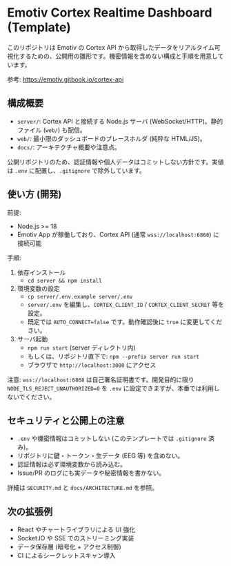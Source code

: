 # Emotiv Cortex Realtime Dashboard (Template)

このリポジトリは Emotiv の Cortex API から取得したデータをリアルタイム可視化するための、公開用の雛形です。機密情報を含めない構成と手順を用意しています。

参考: https://emotiv.gitbook.io/cortex-api

## 構成概要

- `server/`: Cortex API と接続する Node.js サーバ (WebSocket/HTTP)。静的ファイル (`web/`) も配信。
- `web/`: 最小限のダッシュボードのプレースホルダ (純粋な HTML/JS)。
- `docs/`: アーキテクチャ概要や注意点。

公開リポジトリのため、認証情報や個人データはコミットしない方針です。実値は `.env` に配置し、`.gitignore` で除外しています。

## 使い方 (開発)

前提:
- Node.js >= 18
- Emotiv App が稼働しており、Cortex API (通常 `wss://localhost:6868`) に接続可能

手順:
1. 依存インストール
   - `cd server && npm install`
2. 環境変数の設定
   - `cp server/.env.example server/.env`
   - `server/.env` を編集し、`CORTEX_CLIENT_ID` / `CORTEX_CLIENT_SECRET` 等を設定。
   - 既定では `AUTO_CONNECT=false` です。動作確認後に `true` に変更してください。
3. サーバ起動
   - `npm run start` (server ディレクトリ内)
   - もしくは、リポジトリ直下で: `npm --prefix server run start`
   - ブラウザで `http://localhost:3000` にアクセス

注意: `wss://localhost:6868` は自己署名証明書です。開発目的に限り `NODE_TLS_REJECT_UNAUTHORIZED=0` を `.env` に設定できますが、本番では利用しないでください。

## セキュリティと公開上の注意

- `.env` や機密情報はコミットしない (このテンプレートでは `.gitignore` 済み)。
- リポジトリに鍵・トークン・生データ (EEG 等) を含めない。
- 認証情報は必ず環境変数から読み込む。
- Issue/PR のログにも実データや秘密情報を書かない。

詳細は `SECURITY.md` と `docs/ARCHITECTURE.md` を参照。

## 次の拡張例

- React やチャートライブラリによる UI 強化
- Socket.IO や SSE でのストリーミング実装
- データ保存層 (暗号化 + アクセス制御)
- CI によるシークレットスキャン導入
